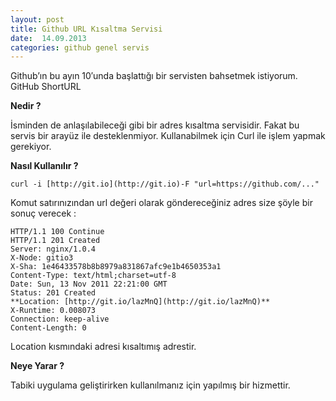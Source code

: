 ```yaml
---
layout: post
title: Github URL Kısaltma Servisi
date:  14.09.2013
categories: github genel servis 
---
```




Github’ın bu ayın 10′unda başlattığı bir servisten bahsetmek istiyorum. GitHub ShortURL

**Nedir ?**

İsminden de anlaşılabileceği gibi bir adres kısaltma servisidir. Fakat bu servis bir arayüz ile desteklenmiyor. Kullanabilmek için Curl ile işlem yapmak gerekiyor.

**Nasıl Kullanılır ?**

`curl -i [http://git.io](http://git.io)-F "url=https://github.com/..."`

Komut satırınızından url değeri olarak göndereceğiniz adres size şöyle bir sonuç verecek :

	HTTP/1.1 100 Continue
	HTTP/1.1 201 Created
	Server: nginx/1.0.4
	X-Node: gitio3
	X-Sha: 1e46433578b8b8979a831867afc9e1b4650353a1
	Content-Type: text/html;charset=utf-8
	Date: Sun, 13 Nov 2011 22:21:00 GMT
	Status: 201 Created
	**Location: [http://git.io/lazMnQ](http://git.io/lazMnQ)**
	X-Runtime: 0.008073
	Connection: keep-alive
	Content-Length: 0

Location kısmındaki adresi kısaltımış adrestir.

**Neye Yarar ?**

Tabiki uygulama geliştirirken kullanılmanız için yapılmış bir hizmettir.
